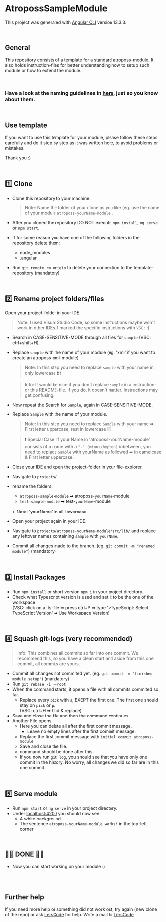 # AtropossSampleModule

This project was generated with [Angular CLI](https://github.com/angular/angular-cli) version 13.3.3.

<br>

## General

This repository consists of a template for a standard atroposs-module. It also holds instruction-files for better understanding how to setup such module or how to extend the module. 

<br>

### Have a look at the naming guidelines in [here](https://github.com/PRODYNA/atroposs-sample-module/blob/main/_Instructions%20%26%20READMEs/how-to-build-atroposs-module.md), just so you know about them.

<br>

## Use template

If you want to use this template for your module, please follow these steps carefully and do it step by step as it was written here, to avoid problems or mistakes. 

Thank you :)

<br>

## 1️⃣ Clone

- Clone this repository to your machine. 
  > Note: Name the folder of your clone as you like (eg. use the name of your module `atroposs-yourName-module`).

- After you cloned the repository DO NOT execute `npm install`, `ng serve` or `npm start`.

- If for some reason you have one of the following folders in the repository delete them:
  - node_modules
  - .angular 

- Run `git remote rm origin` to delete your connection to the template-repository (mandatory)

<br>

## 2️⃣ Rename project folders/files

Open your project-folder in your IDE. 

> Note: I used Visual Studio Code, so some instructions maybe won't work in other IDEs. I marked the specific instructions with `VSC:` :)

- Search in CASE-SENSITIVE-MODE through all files for `sample` (VSC: ctrl+shift+H). 
- Replace `sample` with the name of your module (eg. 'xml' if you want to create an atroposs-xml-module)

  > Note: In this step you need to replace `sample` with your name in only lowercase ❗❗❗
  
  > Info: It would be nice if you don't replace `sample` in a instruction- or this README-file. If you do, it doesn't matter. Instructions may get confusing.

- Now repeat the Search for `Sample`, again in CASE-SENSITIVE-MODE.
- Replace `Sample` with the name of your module.

  > Note: In this step you need to replace `Sample` with your name ➡ First letter uppercase, rest in lowercase ❕❕❕

  > ❗ Special Case: If your Name in 'atroposs-yourName-module' consists of a name with a `"-" (minus/hyphen)` inbetween, you need to replace `Sample` with yourName as followed ➡ in camelcase & First letter uppercase.

- Close your IDE and open the project-folder in your file-explorer.
- Navigate to `projects/`
- rename the folders: 
  - `atroposs-sample-module` ➡ atroposs-`yourName`-module
  - `test-sample-module` ➡ test-`yourName`-module
  <br> 
  > Note: `yourName` in all-lowercase

- Open your project again in your IDE.
- Navigate to `projects/atroposs-yourName-module/src/lib/` and replace any leftover names containing `sample` with `yourName`.

- Commit all changes made to the branch. (eg. `git commit -m "renamed module"`) (mandatory)

<br>

## 3️⃣ Install Packages

 - Run `npm install` or short version `npm i` in your project directory.
 - Check what Typescript version is used and set it to be the one of the workspace 
<br>(VSC: click on a .ts-file ➡ press ctrl+P ➡ type '>TypeScript: Select TypeScript Version' ➡ Use Workspace Version)

<br>

## 4️⃣ Squash git-logs (very recommended)

> Info: This combines all commits so far into one commit. We recommend this, so you have a clean start and aside from this one commit, all commits are yours. 

- Commit all changes not commited yet. (eg. `git commit -m "finished module setup"`) (mandatory)
- Run `git rebase -i --root`
- When the command starts, it opens a file with all commits commited so far.
  - Replace every `pick` with `s`, EXEPT the first one. The first one should stay on `pick` or `p`.
  <br>(VSC: ctrl+H ➡ find & replace)
- Save and close the file and then the command continues.
- Another File opens. 
  - Here you can delete all after the first commit message. 
    - Leave no empty lines after the first commit message. 
  - Replace the first commit message with `initial commit atroposs-module`
  - Save and close the file.
  - command should be done after this.
  - If you now run `git log`, you should see that you have only one commit in the history. No worry, all changes we did so far are in this one commit. 

<br>

## 5️⃣ Serve module

- Run `npm start` or `ng serve` in your project directory.
- Under [localhost:4200](http://localhost:4200/) you should now see:
  - A white background
  - The sentence `atroposs-yourName-module works!` in the top-left corner

<br>

## 🎉🎉 DONE 🎉🎉

- Now you can start working on your module :)

<br>
<br>

## Further help

If you need more help or something did not work out, try again (new clone of the repo) or ask [LersCode](https://github.com/LersCode) for help. Write a mail to [LersCode](mailto:lars.boss@prodyna.com) 

